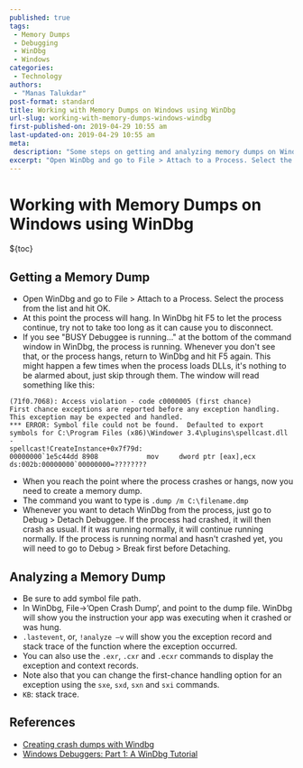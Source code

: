 ```yaml
---
published: true
tags:
 - Memory Dumps
 - Debugging
 - WinDbg
 - Windows
categories:
 - Technology
authors:
 - "Manas Talukdar"
post-format: standard
title: Working with Memory Dumps on Windows using WinDbg
url-slug: working-with-memory-dumps-windows-windbg
first-published-on: 2019-04-29 10:55 am
last-updated-on: 2019-04-29 10:55 am
meta:
 description: "Some steps on getting and analyzing memory dumps on Windows using WinDbg."
excerpt: "Open WinDbg and go to File > Attach to a Process. Select the process from the list and hit OK."
---
```


# Working with Memory Dumps on Windows using WinDbg

${toc}

## Getting a Memory Dump

- Open WinDbg and go to File > Attach to a Process. Select the process from the list and hit OK.
- At this point the process will hang. In WinDbg hit F5 to let the process continue, try not to take too long as it can cause you to disconnect.
- If you see "BUSY Debuggee is running..." at the bottom of the command window in WinDbg, the process is running. Whenever you don't see that, or the process hangs, return to WinDbg and hit F5 again. This might happen a few times when the process loads DLLs, it's nothing to be alarmed about, just skip through them. The window will read something like this:

```text
(71f0.7068): Access violation - code c0000005 (first chance)
First chance exceptions are reported before any exception handling.
This exception may be expected and handled.
*** ERROR: Symbol file could not be found.  Defaulted to export symbols for C:\Program Files (x86)\Windower 3.4\plugins\spellcast.dll -
spellcast!CreateInstance+0x7f79d:
00000000`1e5c44dd 8908            mov     dword ptr [eax],ecx ds:002b:00000000`00000000=????????
```

- When you reach the point where the process crashes or hangs, now you need to create a memory dump.
- The command you want to type is `.dump /m C:\filename.dmp`
- Whenever you want to detach WinDbg from the process, just go to Debug > Detach Debuggee. If the process had crashed, it will then crash as usual. If it was running normally, it will continue running normally. If the process is running normal and hasn't crashed yet, you will need to go to Debug > Break first before Detaching.

## Analyzing a Memory Dump

- Be sure to add symbol file path.
- In WinDbg, File->’Open Crash Dump’, and point to the dump file. WinDbg will show you the instruction your app was executing when it crashed or was hung.
- `.lastevent`, or, `!analyze –v` will show you the exception record and stack trace of the function where the exception occurred.
- You can also use the `.exr`, `.cxr` and `.ecxr` commands to display the exception and context records.
- Note also that you can change the first-chance handling option for an exception using the `sxe`, `sxd`, `sxn` and `sxi` commands.
- `KB`: stack trace.

## References

- [Creating crash dumps with Windbg](https://github.com/Windower/Issues/wiki/Creating-crash-dumps-with-Windbg)
- [Windows Debuggers: Part 1: A WinDbg Tutorial](https://www.codeproject.com/Articles/6084/Windows-Debuggers-Part-A-WinDbg-Tutorial)
